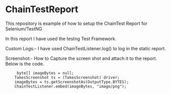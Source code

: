 # ChainTestReport
This repository is example of how to setup the ChainTest Report for Selenium/TestNG

In this report I have used the testng Test Framework.

Custom Logs:-
I have used ChainTestListener.log() to log in the static report.

Screenshot:-
How to Capture the screen shot and attach it to the report. Below is the code.

         byte[] imageBytes = null;
        TakesScreenshot ts = (TakesScreenshot) driver;
        imageBytes = ts.getScreenshotAs(OutputType.BYTES);
        ChainTestListener.embed(imageBytes, "image/png");
